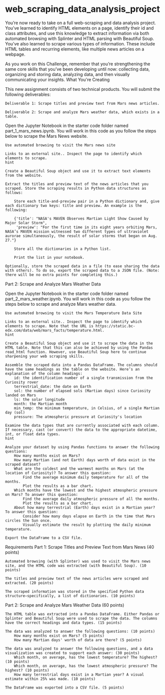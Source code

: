 # web_scraping_data_analysis_project

You’re now ready to take on a full web-scraping and data analysis project. You’ve learned to identify HTML elements on a page, identify their id and class attributes, and use this knowledge to extract information via both automated browsing with Splinter and HTML parsing with Beautiful Soup. You’ve also learned to scrape various types of information. These include HTML tables and recurring elements, like multiple news articles on a webpage.

As you work on this Challenge, remember that you’re strengthening the same core skills that you’ve been developing until now: collecting data, organizing and storing data, analyzing data, and then visually communicating your insights.
What You're Creating

This new assignment consists of two technical products. You will submit the following deliverables:

    Deliverable 1: Scrape titles and preview text from Mars news articles.

    Deliverable 2: Scrape and analyze Mars weather data, which exists in a table.

Open the Jupyter Notebook in the starter code folder named part_1_mars_news.ipynb. You will work in this code as you follow the steps below to scrape the Mars News website.

    Use automated browsing to visit the Mars news site 

    Links to an external site.. Inspect the page to identify which elements to scrape.
    hint

    Create a Beautiful Soup object and use it to extract text elements from the website.

    Extract the titles and preview text of the news articles that you scraped. Store the scraping results in Python data structures as follows:

        Store each title-and-preview pair in a Python dictionary and, give each dictionary two keys: title and preview. An example is the following:

        {'title': "NASA's MAVEN Observes Martian Light Show Caused by Major Solar Storm", 
         'preview': "For the first time in its eight years orbiting Mars, NASA’s MAVEN mission witnessed two different types of ultraviolet aurorae simultaneously, the result of solar storms that began on Aug. 27."}

        Store all the dictionaries in a Python list.

        Print the list in your notebook.

    Optionally, store the scraped data in a file (to ease sharing the data with others). To do so, export the scraped data to a JSON file. (Note: there will be no extra points for completing this.)

Part 2: Scrape and Analyze Mars Weather Data

Open the Jupyter Notebook in the starter code folder named part_2_mars_weather.ipynb. You will work in this code as you follow the steps below to scrape and analyze Mars weather data.

    Use automated browsing to visit the Mars Temperature Data Site 

    Links to an external site.. Inspect the page to identify which elements to scrape. Note that the URL is https://static.bc-edx.com/data/web/mars_facts/temperature.html.
    hint

    Create a Beautiful Soup object and use it to scrape the data in the HTML table. Note that this can also be achieved by using the Pandas read_html function. However, use Beautiful Soup here to continue sharpening your web scraping skills.

    Assemble the scraped data into a Pandas DataFrame. The columns should have the same headings as the table on the website. Here’s an explanation of the column headings:
        id: the identification number of a single transmission from the Curiosity rover
        terrestrial_date: the date on Earth
        sol: the number of elapsed sols (Martian days) since Curiosity landed on Mars
        ls: the solar longitude
        month: the Martian month
        min_temp: the minimum temperature, in Celsius, of a single Martian day (sol)
        pressure: The atmospheric pressure at Curiosity's location

    Examine the data types that are currently associated with each column. If necessary, cast (or convert) the data to the appropriate datetime, int, or float data types.
    hint

    Analyze your dataset by using Pandas functions to answer the following questions:
        How many months exist on Mars?
        How many Martian (and not Earth) days worth of data exist in the scraped dataset?
        What are the coldest and the warmest months on Mars (at the location of Curiosity)? To answer this question:
            Find the average minimum daily temperature for all of the months.
            Plot the results as a bar chart.
        Which months have the lowest and the highest atmospheric pressure on Mars? To answer this question:
            Find the average daily atmospheric pressure of all the months.
            Plot the results as a bar chart.
        About how many terrestrial (Earth) days exist in a Martian year? To answer this question:
            Consider how many days elapse on Earth in the time that Mars circles the Sun once.
            Visually estimate the result by plotting the daily minimum temperature.

    Export the DataFrame to a CSV file.

Requirements
Part 1: Scrape Titles and Preview Text from Mars News (40 points)

    Automated browsing (with Splinter) was used to visit the Mars news site, and the HTML code was extracted (with Beautiful Soup). (10 points)

    The titles and preview text of the news articles were scraped and extracted. (20 points)

    The scraped information was stored in the specified Python data structure—specifically, a list of dictionaries. (10 points)

Part 2: Scrape and Analyze Mars Weather Data (60 points)

    The HTML table was extracted into a Pandas DataFrame. Either Pandas or Splinter and Beautiful Soup were used to scrape the data. The columns have the correct headings and data types. (15 points)

    The data was analyzed to answer the following questions: (10 points)
        How many months exist on Mars? (5 points)
        How many Martian days' worth of data are there? (5 points)

    The data was analyzed to answer the following questions, and a data visualization was created to support each answer: (30 points)
        Which month, on average, has the lowest temperature? The highest? (10 points)
        Which month, on average, has the lowest atmospheric pressure? The highest? (10 points)
        How many terrestrial days exist in a Martian year? A visual estimate within 25% was made. (10 points)

    The DataFrame was exported into a CSV file. (5 points)
